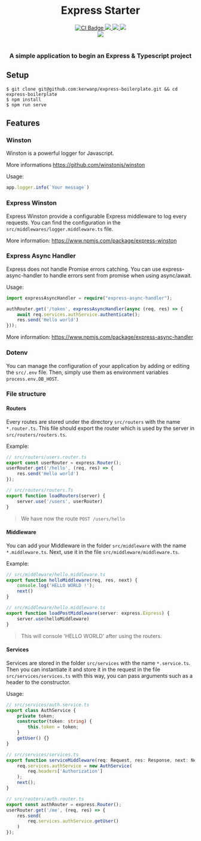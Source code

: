 <div align="center">
    <h1>
        Express Starter
    </h1>
    <a href="https://github.com/kerwanp/express-starter/actions">
        <img alt="CI Badge" src="https://img.shields.io/github/workflow/status/kerwanp/express-starter/CI?style=for-the-badge">
    </a>
    <a href="https://github.com/kerwanp/express-starter/blob/master/LICENSE" title="dependencies status">
        <img src="https://img.shields.io/github/license/kerwanp/express-starter?style=for-the-badge"/>
    </a>
    <a href="https://david-dm.org/kerwanp/express-starter">
        <img src="https://img.shields.io/david/kerwanp/express-starter?style=for-the-badge">
    </a>
    <a href="https://david-dm.org/kerwanp/express-starter?type=dev">
        <img src="https://img.shields.io/david/dev/kerwanp/express-starter?style=for-the-badge">
    </a>
    <br/>
    <img src="https://img.shields.io/badge/made%20with-%E2%99%A5-red?style=for-the-badge">
    <br/>
    <br/>
    <h3>A simple application to begin an Express & Typescript project</h3>
</div>

## Setup

```shell script
$ git clone git@github.com:kerwanp/express-boilerplate.git && cd express-boilerplate
$ npm install
$ npm run serve
```

## Features

### Winston

Winston is a powerful logger for Javascript.

More informations https://github.com/winstonjs/winston

Usage:
```typescript
app.logger.info(`Your message`)
```

### Express Winston

Express Winston provide a configurable Express middleware to log every requests.
You can find the configuration in the `src/middlewares/logger.middleware.ts` file.

More information: https://www.npmjs.com/package/express-winston

### Express Async Handler

Express does not handle Promise errors catching. You can use express-async-handler to handle errors sent from promise when using async/await.

Usage:
```typescript
import expressAsyncHandler = require("express-async-handler");

authRouter.get('/token', expressAsyncHandler(async (req, res) => {
    await req.services.authService.authenticate();
    res.send('Hello world')
}));
```

More information: https://www.npmjs.com/package/express-async-handler

### Dotenv
You can manage the configuration of your application by adding or editing the `src/.env` file. 
Then, simply use them as environment variables `process.env.DB_HOST`.

### File structure

#### Routers

Every routes are stored under the directory `src/routers` with the name `*.router.ts`.
This file should export the router which is used by the server in `src/routers/routers.ts`.

Example:
```typescript
// src/routers/users.router.ts
export const userRouter = express.Router();
userRouter.get('/hello', (req, res) => {
    res.send('Hello world')
});
```

```typescript
// src/routers/routers.Ts
export function loadRouters(server) {
    server.use('/users', userRouter)
}
```
> We have now the route `POST /users/hello`

#### Middleware

You can add your Middleware in the folder `src/middleware` with the name `*.middleware.ts`.
Next, use it in the file `src/middleware/middleware.ts`.

Example:
```typescript
// src/middleware/hello.middleware.ts
export function helloMiddleware(req, res, next) {
    console.log('HELLO WORLD !');
    next()
}
```
```typescript
// src/middleware/hello.middleware.ts
export function loadPostMiddleware(server: express.Express) {
    server.use(helloMiddleware)
}
```
> This will console 'HELLO WORLD' after using the routers.

#### Services

Services are stored in the folder `src/services` with the name `*.service.ts`.
Then you can instantiate it and store it in the request in the file `src/services/services.ts` with this way, you can pass arguments such as a header to the constructor.

Usage:
```typescript
// src/services/auth.service.ts
export class AuthService {
    private token;
    constructor(token: string) {
        this.token = token;
    }
    getUser() {}
}
``` 
```typescript
// src/services/services.ts
export function serviceMiddleware(req: Request, res: Response, next: NextFunction) {
    req.services.authService = new AuthService(
        req.headers['Authorization']
    );
    next();
}
```
```typescript
// src/routers/auth.router.ts
export const authRouter = express.Router();
userRouter.get('/me', (req, res) => {
    res.send(
        req.services.authService.getUser()
    )
});
```